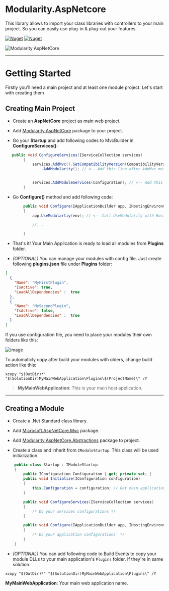 # Modularity.AspNetcore

This library allows to import your class libraries with controllers to your main project. So you can easily use plug-in & plug-out your features.

[![Nuget](https://img.shields.io/nuget/v/Modularity.AspNetCore?label=Modularity.AspNetCore&logo=nuget)](https://www.nuget.org/packages/Modularity.AspNetCore/)
[![Nuget](https://img.shields.io/nuget/v/Modularity.Core?label=Modularity.Core&logo=nuget)](https://www.nuget.org/packages/Modularity.Core/)

![Modularity AspNetCore](https://user-images.githubusercontent.com/23705418/62163439-04f67a00-b323-11e9-9b15-34f8262edcce.png)


***
# Getting Started
Firstly you'll need a main project and at least one module project. Let's start with creating them



## Creating Main Project

- Create an **AspNetCore** project as main web project.

- Add [Modularity.AspNetCore](https://www.nuget.org/packages/Modularity.AspNetCore/) package to your project.

- Go your **Startup** and add following codes to MvcBuilder in **ConfigureServices()**:

```csharp
   public void ConfigureServices(IServiceCollection services)
        {
            services.AddMvc().SetCompatibilityVersion(CompatibilityVersion.Version_2_2)
                .AddModularity(); // <-- Add this line after AddMvc method


            services.AddModuleServices(Configuration); // <-- Add this to add module's services into DI Container.
        }
```

- Go **Configure()** method and add following code:

```csharp
        public void Configure(IApplicationBuilder app, IHostingEnvironment env)
        {
            app.UseModulartiy(env); // <-- Call UseModularity with HostingEnvirorment parameter

            //...

        }
```

- That's it! Your Main Application is ready to load all modules from **Plugins** folder.

- _(OPTIONAL)_ You can manage your modules with config file. Just create following **plugins.json** file under **Plugins** folder:

```json
[
  {
    "Name": "MyFirstPlugin",
    "IsActive": true,
    "LoadAllDependencies" :  true
  },
  {
    "Name": "MySecondPlugin",
    "IsActive": false,
    "LoadAllDependencies" :  true
  }
]
```

If you use configuration file, you need to place your modules their own folders like this:

![image](https://user-images.githubusercontent.com/23705418/62240890-b0193900-b3e0-11e9-8634-b7b9a4aa853c.png)

To automaticly copy after build your modules with olders, change build action like this:
```
xcopy "$(OutDir)*" "$(SolutionDir)MyMainWebApplication\Plugins\$(ProjectName)\" /Y
```
> **MyMainWebApplication**: This is your main host application.


***

## Creating a Module

- Create a .Net Standard class library.

- Add [Microsoft.AspNetCore.Mvc](https://www.nuget.org/packages/Microsoft.AspNetCore.Mvc/) package.

- Add [Modularity.AspNetCore.Abstractions](https://www.nuget.org/packages/Modularity.AspNetCore.Abstractions) package to project.

- Create a class and inherit from `IModuleStartup`. This class will be used initialization.

```csharp
    public class Startup : IModuleStartup
    {
        public IConfiguration Configuration { get; private set; }
        public void Initialize(IConfiguration configuration)
        {
            this.Configuration = configuration; // Get main application's configuration and keep it to use in ConfigureServices()
        }

        public void ConfigureServices(IServiceCollection services)
        {
            /* Do your services configurations */
        }

        public void Configure(IApplicationBuilder app, IHostingEnvironment env)
        {
            /* Do your application configurations  */
        }
    }
```

- _(OPTIONAL)_ You can add following code to Build Events to copy your module DLLs to your main application's `Plugins` folder. If they're in same solution.

```
xcopy "$(OutDir)*" "$(SolutionDir)MyMainWebApplication\Plugins\" /Y
```
**MyMainWebApplication**: Your main web application name.